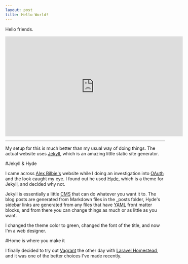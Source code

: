```yaml
---
layout: post
title: Hello World!
---
```


Hello friends.

<iframe width="560" height="315" src="https://www.youtube.com/embed/G4VAdWJXyFk" frameborder="0" allowfullscreen></iframe>

-----

My setup for this is much better than my usual way of doing things. The actual website uses [Jekyll](http://jekyllrb.com/), which is an amazing little static site generator. 

#Jekyll & Hyde

I came across [Alex Bilbie's](http://alexbilbie.com/) website while I doing an investigation into [OAuth](http://alexbilbie.com/2015/04/oauth-open-redirector-attack/) and the look caught my eye. I found out he used [Hyde](http://hyde.getpoole.com/), which is a theme for Jekyll, and decided why not.

Jekyll is essentially a little [CMS](https://wordpress.org/) that can do whatever you want it to. The blog posts are generated from Markdown files in the _posts folder, Hyde's sidebar links are generated from any files that have [YAML](http://yaml.org/) front matter blocks, and from there you can change things as much or as little as you want.

I changed the theme color to green, changed the font of the title, and now I'm a web designer.

#Home is where you make it

I finally decided to try out [Vagrant](https://www.vagrantup.com/) the other day with [Laravel Homestead](http://laravel.com/docs/5.0/homestead), and it was one of the better choices I've made recently. 